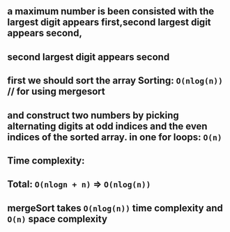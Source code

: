 ## a maximum number is been consisted with the largest digit appears first,second largest digit appears second,

## second largest digit appears second

## first we should sort the array Sorting: `O(nlog(n))` // for using mergesort

## and construct two numbers by picking alternating digits at odd indices and the even indices of the sorted array. in one for loops: `O(n)`

## Time complexity:

## Total: `O(nlogn + n)` => `O(nlog(n))`

## mergeSort takes `O(nlog(n))` time complexity and `O(n)` space complexity

